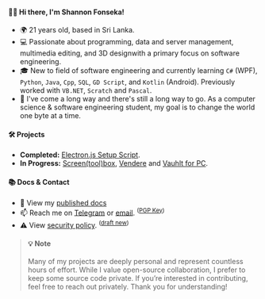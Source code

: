 #### 👋🏼 Hi there, I'm Shannon Fonseka!
- 🌍 21 years old, based in Sri Lanka.
- 💻 Passionate about programming, data and server management, multimedia editing, and 3D designwith a primary focus on software engineering.
- 🎓 New to field of software engineering and currently learning `C#` (WPF), `Python`, `Java`, `Cpp`, `SQL`, `GD Script`, and `Kotlin` (Android). Previously worked with `VB.NET`, `Scratch` and `Pascal`.
- 🎯 I've come a long way and there's still a long way to go. As a computer science & software engineering student, my goal is to change the world one byte at a time.

#### 🛠️ Projects
- **Completed:** [Electron.js Setup Script](https://github.com/fonseware/electronjs-setup/).
- **In Progress:** [Screen(tool)box](https://github.com/fonseware/screenbox), [Vendere](https://github.com/fonseware/vendere) and [Vauhlt for PC](https://github.com/fonseware/vauhltdesktop).

#### 📚 Docs & Contact
- 📄 View my [published docs](https://github.com/shannonfonseka/shannonfonseka/blob/main/doc/readme.md)
- 📫 Reach me on [Telegram](https://t.me/shannonf0nseka) or [email](mailto:hello.shannonfonseka@proton.me). <sup> ([PGP Key](https://raw.githubusercontent.com/shannonfonseka/shannonfonseka/refs/heads/main/pgp/0x74A52B0D-pub.asc)) </sup>
- ⚠️ View [security policy](https://github.com/shannonfonseka/shannonfonseka/security/policy). <sup>([draft new](https://github.com/shannonfonseka/shannonfonseka/security/advisories/new))</sup>

> #### 💡 Note
> Many of my projects are deeply personal and represent countless hours of effort. While I value open-source collaboration, I prefer to keep some source code private. If you’re interested in contributing, feel free to reach out privately. Thank you for understanding!
